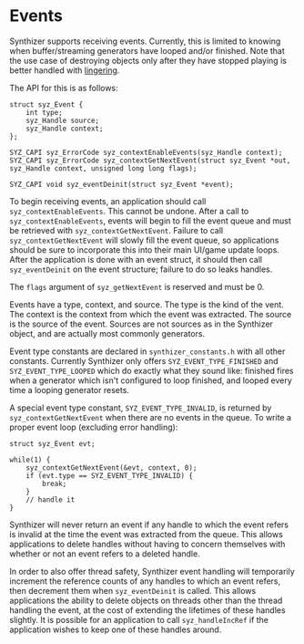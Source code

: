 # Events

Synthizer supports receiving events.  Currently, this is limited to knowing when
buffer/streaming generators have looped and/or finished.  Note that the use case
of destroying objects only after they have stopped playing is better handled
with [lingering](./lingering.md).

The API for this is as follows:

```
struct syz_Event {
    int type;
    syz_Handle source;
    syz_Handle context;
};

SYZ_CAPI syz_ErrorCode syz_contextEnableEvents(syz_Handle context);
SYZ_CAPI syz_ErrorCode syz_contextGetNextEvent(struct syz_Event *out, syz_Handle context, unsigned long long flags);

SYZ_CAPI void syz_eventDeinit(struct syz_Event *event);
```

To begin receiving events, an application should call `syz_contextEnableEvents`.
This cannot be undone.  After a call to `syz_contextEnableEvents`, events will
begin to fill the event queue and must be retrieved with
`syz_contextGetNextEvent`.  Failure to call `syz_contextGetNextEvent` will
slowly fill the event queue, so applications should be sure to incorporate this
into their main UI/game update loops.  After the application is done with an
event struct, it should then call `syz_eventDeinit` on the event structure;
failure to do so leaks handles.

The `flags` argument of `syz_getNextEvent` is reserved and must be 0.

Events have a type, context, and source.  The type is the kind of the vent.  The
context is the context from which the event was extracted.  The source is the
source of the event.  Sources are not sources as in the Synthizer object, and
are actually most commonly generators.

Event type constants are declared in `synthizer_constants.h` with all other
constants.  Currently Synthizer only offers `SYZ_EVENT_TYPE_FINISHED` and
`SYZ_EVENT_TYPE_LOOPED` which do exactly what they sound like: finished fires
when a generator which isn't configured to loop finished, and looped every time
a looping generator resets.

A special event type constant, `SYZ_EVENT_TYPE_INVALID`, is returned by
`syz_contextGetNextEvent` when there are no events in the queue.  To write a
proper event loop (excluding error handling):

```
struct syz_Event evt;

while(1) {
    syz_contextGetNextEvent(&evt, context, 0);
    if (evt.type == SYZ_EVENT_TYPE_INVALID) {
        break;
    }
    // handle it
}
```

Synthizer will never return an event if any handle to which the event refers is
invalid at the time the event was extracted from the queue.  This allows
applications to delete handles without having to concern themselves with whether
or not an event refers to a deleted handle.

In order to also offer thread safety, Synthizer event handling will temporarily
increment the reference counts of any handles to which an event refers, then
decrement them when `syz_eventDeinit` is called.  This allows applications the
ability to delete objects on threads other than the thread handling the event,
at the cost of extending the lifetimes of these handles slightly.  It is
possible for an application to call `syz_handleIncRef` if the application wishes
to keep one of these handles around.
